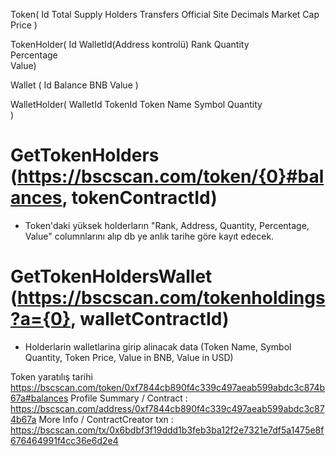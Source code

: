 Token(
Id
Total Supply
Holders
Transfers
Official Site
Decimals
Market Cap
Price
)

TokenHolder(
Id
WalletId(Address kontrolü)
Rank 
Quantity	
Percentage	
Value) 

Wallet (
Id
Balance
BNB Value
)

WalletHolder(
WalletId
TokenId
Token Name
Symbol	Quantity	
)


# GetTokenHolders (https://bscscan.com/token/{0}#balances, tokenContractId)
- Token'daki yüksek holderların "Rank, Address, Quantity, Percentage,	Value" columnlarını alıp db ye anlık tarihe göre kayıt edecek.
# GetTokenHoldersWallet (https://bscscan.com/tokenholdings?a={0}, walletContractId)
- Holderlarin walletlarina girip alinacak data (Token Name,	Symbol	Quantity,	Token Price,	Value in BNB,	  Value in USD)


Token yaratılış tarihi
https://bscscan.com/token/0xf7844cb890f4c339c497aeab599abdc3c874b67a#balances
Profile Summary / Contract : https://bscscan.com/address/0xf7844cb890f4c339c497aeab599abdc3c874b67a
More Info / ContractCreator txn : https://bscscan.com/tx/0x6bdbf3f19ddd1b3feb3ba12f2e7321e7df5a1475e8f676464991f4cc36e6d2e4
 
